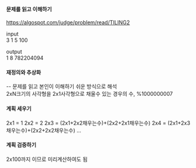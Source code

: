 #### 문제를 읽고 이해하기
https://algospot.com/judge/problem/read/TILING2

input</br>
3
1
5
100


output</br>
1
8
782204094
 
#### 재정의와 추상화<br>
-- 문제를 읽고 본인이 이해하기 쉬운 방식으로 해석<br>
2xN크기의 사각형을 2x1사각형으로 채울수 있는 경우의 수, %1000000007

#### 계획 세우기<br>
2x1 = 1
2x2 = 2
2x3 = (2x1+2x2채우는수)+(2x2+2x1채우는수)
2x4 = (2x1+2x3채우는수)+(2x2+2x2채우는수)
...

#### 계획 검증하기
2x100까지 이므로 미리계산하여도 됨
